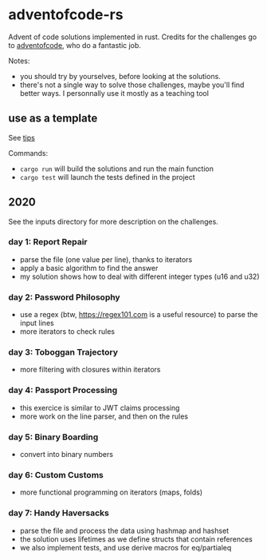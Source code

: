 # adventofcode-rs

Advent of code solutions implemented in rust.
Credits for the challenges go to [adventofcode](https://adventofcode.com/), who do a fantastic job.

Notes:

- you should try by yourselves, before looking at the solutions.
- there's not a single way to solve those challenges, maybe you'll find better ways. I personnally use it mostly as a teaching tool

## use as a template

See [tips](ARCHITECTURE.md)

Commands:

- `cargo run` will build the solutions and run the main function
- `cargo test` will launch the tests defined in the project

## 2020

See the inputs directory for more description on the challenges.

### day 1: Report Repair

- parse the file (one value per line), thanks to iterators
- apply a basic algorithm to find the answer
- my solution shows how to deal with different integer types (u16 and u32)

### day 2: Password Philosophy

- use a regex (btw, https://regex101.com is a useful resource) to parse the input lines
- more iterators to check rules

### day 3: Toboggan Trajectory

- more filtering with closures within iterators

### day 4: Passport Processing

- this exercice is similar to JWT claims processing
- more work on the line parser, and then on the rules

### day 5: Binary Boarding

- convert into binary numbers

### day 6: Custom Customs

- more functional programming on iterators (maps, folds)

### day 7: Handy Haversacks

- parse the file and process the data using hashmap and hashset
- the solution uses lifetimes as we define structs that contain references
- we also implement tests, and use derive macros for eq/partialeq
